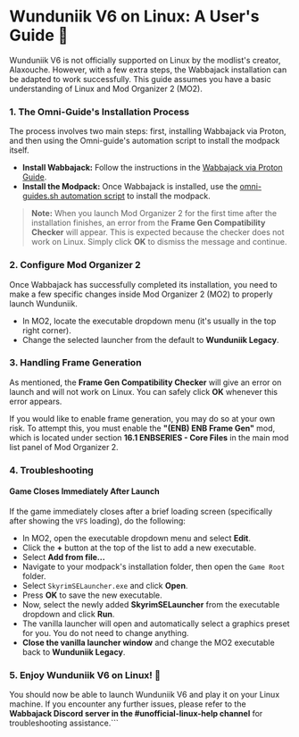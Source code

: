 # Wunduniik V6 on Linux: A User's Guide 🐧

Wunduniik V6 is not officially supported on Linux by the modlist's creator, Alaxouche. However, with a few extra steps, the Wabbajack installation can be adapted to work successfully. This guide assumes you have a basic understanding of Linux and Mod Organizer 2 (MO2).

### 1. The Omni-Guide's Installation Process

The process involves two main steps: first, installing Wabbajack via Proton, and then using the Omni-guide's automation script to install the modpack itself.

*   **Install Wabbajack:** Follow the instructions in the [Wabbajack via Proton Guide](https://github.com/Omni-guides/Wabbajack-Modlist-Linux/wiki/Wabbajack-via-Proton).
*   **Install the Modpack:** Once Wabbajack is installed, use the [omni-guides.sh automation script](https://github.com/Omni-guides/Wabbajack-Modlist-Linux/wiki/Using-the-omni%E2%80%90guides.sh-Automation-Script) to install the modpack.

> **Note:** When you launch Mod Organizer 2 for the first time after the installation finishes, an error from the **Frame Gen Compatibility Checker** will appear. This is expected because the checker does not work on Linux. Simply click **OK** to dismiss the message and continue.

### 2. Configure Mod Organizer 2

Once Wabbajack has successfully completed its installation, you need to make a few specific changes inside Mod Organizer 2 (MO2) to properly launch Wunduniik.

*   In MO2, locate the executable dropdown menu (it's usually in the top right corner).
*   Change the selected launcher from the default to **Wunduniik Legacy**.

### 3. Handling Frame Generation

As mentioned, the **Frame Gen Compatibility Checker** will give an error on launch and will not work on Linux. You can safely click **OK** whenever this error appears.

If you would like to enable frame generation, you may do so at your own risk. To attempt this, you must enable the **"(ENB) ENB Frame Gen"** mod, which is located under section **16.1 ENBSERIES - Core Files** in the main mod list panel of Mod Organizer 2.

### 4. Troubleshooting

#### Game Closes Immediately After Launch

If the game immediately closes after a brief loading screen (specifically after showing the `VFS` loading), do the following:

*   In MO2, open the executable dropdown menu and select **Edit**.
*   Click the **+** button at the top of the list to add a new executable.
*   Select **Add from file...**
*   Navigate to your modpack's installation folder, then open the `Game Root` folder.
*   Select `SkyrimSELauncher.exe` and click **Open**.
*   Press **OK** to save the new executable.
*   Now, select the newly added **SkyrimSELauncher** from the executable dropdown and click **Run**.
*   The vanilla launcher will open and automatically select a graphics preset for you. You do not need to change anything.
*   **Close the vanilla launcher window** and change the MO2 executable back to **Wunduniik Legacy**.

### 5. Enjoy Wunduniik V6 on Linux! 🎉

You should now be able to launch Wunduniik V6 and play it on your Linux machine. If you encounter any further issues, please refer to the **Wabbajack Discord server in the #unofficial-linux-help channel** for troubleshooting assistance.```
